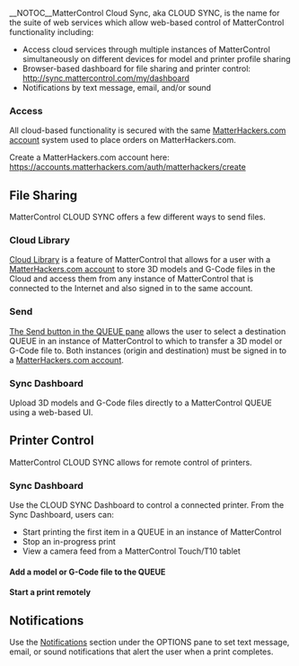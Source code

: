 \_\_NOTOC\_\_MatterControl Cloud Sync, aka CLOUD SYNC, is the name for
the suite of web services which allow web-based control of MatterControl
functionality including:

  - Access cloud services through multiple instances of MatterControl
    simultaneously on different devices for model and printer profile
    sharing
  - Browser-based dashboard for file sharing and printer control:
    <http://sync.mattercontrol.com/my/dashboard>
  - Notifications by text message, email, and/or sound

### Access

All cloud-based functionality is secured with the same
[MatterHackers.com account](matterhackers.com-account.md) system
used to place orders on MatterHackers.com.

Create a MatterHackers.com account here:
<https://accounts.matterhackers.com/auth/matterhackers/create>

## File Sharing

MatterControl CLOUD SYNC offers a few different ways to send files.

### Cloud Library

[Cloud Library](library.md#Cloud_Library) is a feature of
MatterControl that allows for a user with a [MatterHackers.com
account](matterhackers.com-account.md) to store 3D models and
G-Code files in the Cloud and access them from any instance of
MatterControl that is connected to the Internet and also signed in to
the same account.

### Send

[The Send button in the QUEUE pane](queue.md#Send) allows the
user to select a destination QUEUE in an instance of MatterControl to
which to transfer a 3D model or G-Code file to. Both instances (origin
and destination) must be signed in to a [MatterHackers.com
account](matterhackers.com-account.md).

### Sync Dashboard

Upload 3D models and G-Code files directly to a MatterControl QUEUE
using a web-based UI.

## Printer Control

MatterControl CLOUD SYNC allows for remote control of printers.

### Sync Dashboard

Use the CLOUD SYNC Dashboard to control a connected printer. From the
Sync Dashboard, users can:

  - Start printing the first item in a QUEUE in an instance of
    MatterControl
  - Stop an in-progress print
  - View a camera feed from a MatterControl Touch/T10 tablet

#### Add a model or G-Code file to the QUEUE

#### Start a print remotely

## Notifications

Use the [Notifications](options/notifications) section under
the OPTIONS pane to set text message, email, or sound notifications that
alert the user when a print completes.

